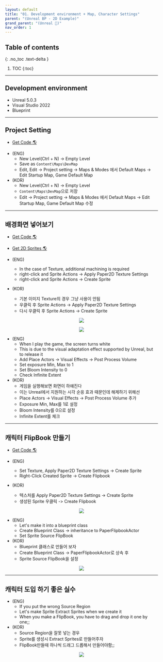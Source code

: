 ```yaml
---
layout: default
title: "01. Development environment + Map, Character Settings"
parent: "(Unreal BP - 2D Example)"
grand_parent: "(Unreal 🚀)"
nav_order: 1
---
```


## Table of contents
{: .no_toc .text-delta }

1. TOC
{:toc}

---

## Development environment

* Unreal 5.0.3
* Visual Studio 2022
* Blueprint

---

## Project Setting

- [Get Code 🌎](https://github.com/Arthur880708/Unreal_Blueprint_1/tree/1)

* (ENG)
  * New Level(Ctrl + N) -> Empty Level
  * Save as `Content\Maps\DevMap`
  * Edit, Edit -> Project setting -> Maps & Modes 에서 Default Maps -> Edit Startup Map, Game Default Map
* (KOR)
  * New Level(Ctrl + N) -> Empty Level
  * `Content\Maps\DevMap`으로 저장
  * Edit -> Project setting -> Maps & Modes 에서 Default Maps -> Edit Startup Map, Game Default Map 수정

---

## 배경화면 넣어보기

* [Get Code 🌎](https://github.com/Arthur880708/Unreal_Blueprint_1/tree/2)
* [Get 2D Sprites 🌎](https://www.gameart2d.com/freebies.html)

* (ENG)
  * In the case of Texture, additional machining is required
  * right-click and Sprite Actions -> Apply Paper2D Texture Settings
  * right-click and Sprite Actions -> Create Sprite
* (KOR)
  * 기본 이미지 Texture의 경우 그냥 사용이 안됨
  * 우클릭 후 Sprite Actions -> Apply Paper2D Texture Settings
  * 다시 우클릭 후 Sprite Actions -> Create Sprite

<p align="center">
  <img src="https://taehyungs-programming-blog.github.io/blog/assets/images/unreal/bp-2/bp2-1-1.png"/>
</p>

<p align="center">
  <img src="https://taehyungs-programming-blog.github.io/blog/assets/images/unreal/bp-2/bp2-1-2.png"/>
</p>

* (ENG)
  * When I play the game, the screen turns white
  * This is due to the visual adaptation effect supported by Unreal, but to release it
  * Add Place Actors -> Visual Effects -> Post Process Volume
  * Set exposure Min, Max to 1
  * Set Bloom Intensity to 0
  * Check Infinite Extent
* (KOR)
  * 게임을 실행해보면 화면이 하얘진다
  * 이는 Unreal에서 지원하는 시각 순응 효과 때문인데 해제하기 위해선
  * Place Actors -> Visual Effects -> Post Process Volume 추가
  * Exposure Min, Max를 1로 설정
  * Bloom Intensity를 0으로 설정
  * Infinite Extent를 체크

---

## 캐릭터 FlipBook 만들기

* [Get Code 🌎](https://github.com/Arthur880708/Unreal_Blueprint_1/tree/3)

* (ENG)
  * Set Texture, Apply Paper2D Texture Settings -> Create Sprite
  * Right-Click Created Sprite -> Create Flipbook
* (KOR)
  * 텍스처를 Apply Paper2D Texture Settings -> Create Sprite
  * 생성된 Sprite 우클릭 -> Create Flipbook

<p align="center">
  <img src="https://taehyungs-programming-blog.github.io/blog/assets/images/unreal/bp-2/bp2-1-3.png"/>
</p>

* (ENG)
  * Let's make it into a blueprint class
  * Create Blueprint Class -> inheritance to PaperFlipbookActor
  * Set Sprite Source FlipBook
* (KOR)
  * Blueprint 클래스로 만들어 보자
  * Create Blueprint Class -> PaperFlipbookActor로 상속 후 
  * Sprite Source FlipBook을 설정

<p align="center">
  <img src="https://taehyungs-programming-blog.github.io/blog/assets/images/unreal/bp-2/bp2-1-4.png"/>
</p>

---

## 캐릭터 도입 하기 좋은 실수

* (ENG)
  * If you put the wrong Source Region
  * Let's make Sprite Extract Sprites when we create it
  * When you make a FlipBook, you have to drag and drop it one by one;;
* (KOR)
  * Source Region을 잘못 넣는 경우
  * Sprite를 생성시 Extract Sprites로 만들어주자
  * FlipBook만들때 하나씩 드래그 드롭해서 만들어야함;;

<p align="center">
  <img src="https://taehyungs-programming-blog.github.io/blog/assets/images/unreal/bp-2/bp2-1-5.png"/>
</p>